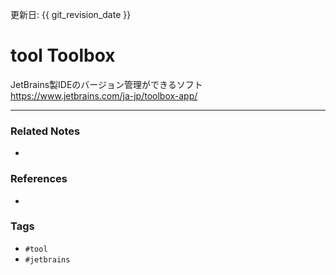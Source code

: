 更新日: {{ git_revision_date }}

# tool Toolbox
JetBrains製IDEのバージョン管理ができるソフト
https://www.jetbrains.com/ja-jp/toolbox-app/

---
### Related Notes
- 

### References
- 

### Tags
- `#tool` 
- `#jetbrains` 